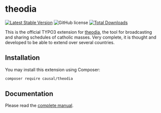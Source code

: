 # theodia

[![Latest Stable Version](https://poser.pugx.org/causal/theodia/v/stable)](https://extensions.typo3.org/extension/theodia/)
![GitHub license](https://img.shields.io/github/license/xperseguers/theodia.svg?style=flat-square&label=License)
[![Total Downloads](https://poser.pugx.org/causal/theodia/d/total)](https://packagist.org/packages/causal/theodia)

This is the official TYPO3 extension for [theodia](https://theodia.org), the
tool for broadcasting and sharing schedules of catholic masses.  Very complete,
it is thought and developed to be able to extend over several countries.


## Installation

You may install this extension using Composer:

```bash
composer require causal/theodia
```


## Documentation

Please read the
[complete manual](https://docs.typo3.org/p/causal/theodia/main/en-us/).
